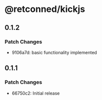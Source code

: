 # @retconned/kickjs

## 0.1.2

### Patch Changes

- 9106a7d: basic functionality implemented

## 0.1.1

### Patch Changes

- 66750c2: Initial release
